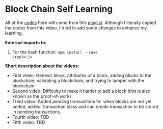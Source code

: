 # Block Chain Self Learning

All of the [codes](https://github.com/Dixboi/BlockChainSelfLearning/tree/main/BlockChain) here will come from this [playlist](https://www.youtube.com/watch?v=zVqczFZr124&list=PLzvRQMJ9HDiTqZmbtFisdXFxul5k0F-Q4). Although I literally copied the codes from this video, I tried to add some changes to enhance my learning.

<b>External imports to: </b><br>
  1. For the hash function: <code>npm install --save crypto-js</code>

<b>Short description about the videos:</b>
- First video: Genesis block, attributes of a block, adding blocks to the blockchain, validating a blockchain, and trying to tamper with the blockchain
- Second video: Difficulty to make it harder to add a block (this is also known as the proof-of-work)
- Third video: Added pending transactions for when blocks are not yet added, added Transaction class and can create transaction to be stored in pending transactions.
- Fourth video: TBD
- Fifth video: TBD
